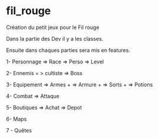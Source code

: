 # fil_rouge
Création du petit jeux pour le Fil rouge


Dans la partie des Dev il y a les classes. 

Ensuite dans chaques parties sera mis en features. 

 1- Personnage  => Race => Perso => Level
 
 2- Ennemis = > cultiste => Boss 
 
 3- Equipement => Armes + => Armure + => Sorts + => Potions
 
 4- Combat => Attaque 
 
 5- Boutiques => Achat => Depot 
 
 6- Maps 
 
 7 - Quêtes
 
 
